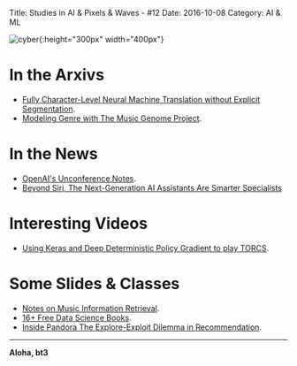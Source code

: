 Title: Studies in AI & Pixels & Waves - #12 
Date: 2016-10-08
Category: AI & ML


![cyber](./cyberpunk/12.jpg){:height="300px" width="400px"}



# In the Arxivs

* [Fully Character-Level Neural Machine Translation without Explicit Segmentation](https://arxiv.org/abs/1610.03017).
* [Modeling Genre with The Music Genome Project](http://ismir2015.uma.es/articles/276_Paper.pdf).


# In the News

* [OpenAI's Unconference Notes](https://docs.google.com/document/d/1PcNYtTDC7XuG1O_JSdfj3QOQ7T4pvQxsr_-CT2OZXwI/edit).
* [Beyond Siri, The Next-Generation AI Assistants Are Smarter Specialists](https://www.fastcompany.com/3063053/beyond-siri-the-next-generation-of-ai-assistants-is-smarter-specialists)


# Interesting Videos

* [Using Keras and Deep Deterministic Policy Gradient to play TORCS](https://yanpanlau.github.io/2016/10/11/Torcs-Keras.html).


# Some Slides & Classes


* [Notes on Music Information Retrieval](http://musicinformationretrieval.com/).
* [16+ Free Data Science Books](http://www.wzchen.com/data-science-books/).
* [Inside Pandora The Explore-Exploit Dilemma in Recommendation](https://pandora.app.box.com/s/mny69tb561esr4h4jb1hkfbqs07axpse/1/8959434374/75446836406/1).

----

**Aloha, bt3**